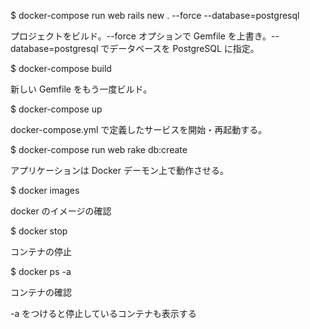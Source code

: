 \$ docker-compose run web rails new . --force --database=postgresql

プロジェクトをビルド。--force オプションで Gemfile を上書き。--database=postgresql でデータベースを PostgreSQL に指定。

\$ docker-compose build

新しい Gemfile をもう一度ビルド。

\$ docker-compose up

docker-compose.yml で定義したサービスを開始・再起動する。

\$ docker-compose run web rake db:create

アプリケーションは Docker デーモン上で動作させる。

\$ docker images

docker のイメージの確認

\$ docker stop

コンテナの停止

\$ docker ps -a

コンテナの確認

-a をつけると停止しているコンテナも表示する
